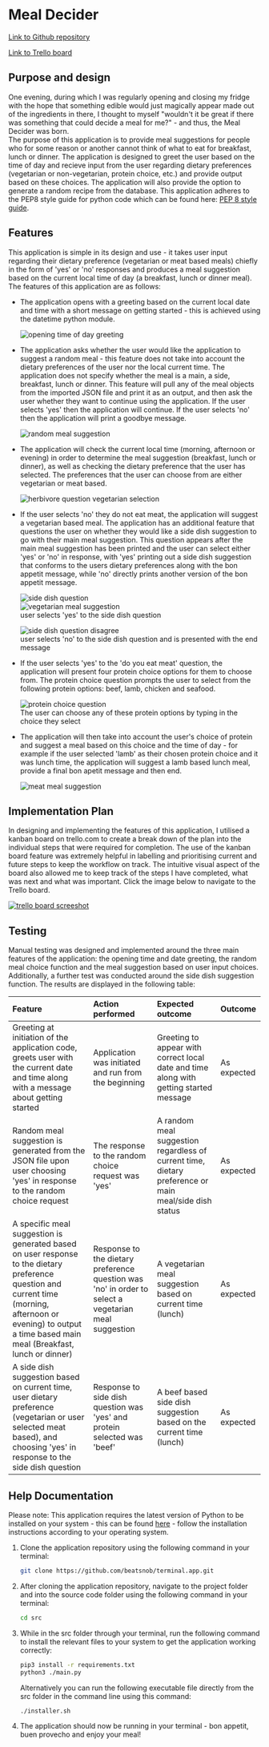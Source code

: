 # Meal Decider

[Link to Github repository](https://github.com/beatsnob/terminal.app)  

[Link to Trello board](https://trello.com/b/oJlvboIs/terminal-application)

## Purpose and design

One evening, during which I was regularly opening and closing my fridge with the hope that something edible would just magically appear made out of the ingredients in there, I thought to myself "wouldn't it be great if there was something that could decide a meal for me?" - and thus, the Meal Decider was born.  
The purpose of this application is to provide meal suggestions for people who for some reason or another cannot think of what to eat for breakfast, lunch or dinner. The application is designed to greet the user based on the time of day and recieve input from the user regarding dietary preferences (vegetarian or non-vegetarian, protein choice, etc.) and provide output based on these choices. The application will also provide the option to generate a random recipe from the database. This application adheres to the PEP8 style guide for python code which can be found here: [PEP 8 style guide](https://peps.python.org/pep-0008/).

## Features

This application is simple in its design and use - it takes user input regarding their dietary preference (vegetarian or meat based meals) chiefly in the form of 'yes' or 'no' responses and produces a meal suggestion based on the current local time of day (a breakfast, lunch or dinner meal). The features of this application are as follows:

* The application opens with a greeting based on the current local date and time with a short message on getting started - this is achieved using the datetime python module.
  
  ![opening time of day greeting](docs/time-greeting-1.png)
  
* The application asks whether the user would like the application to suggest a random meal - this feature does not take into account the dietary preferences of the user nor the local current time. The application does not specify whether the meal is a main, a side, breakfast, lunch or dinner. This feature will pull any of the meal objects from the imported JSON file and print it as an output, and then ask the user whether they want to continue using the application. If the user selects 'yes' then the application will continue. If the user selects 'no' then the application will print a goodbye message.
  
  ![random meal suggestion](docs/random-meal-question-2.png)
  
* The application will check the current local time (morning, afternoon or evening) in order to determine the meal suggestion (breakfast, lunch or dinner), as well as checking the dietary preference that the user has selected. The preferences that the user can choose from are either vegetarian or meat based.
  
  ![herbivore question vegetarian selection](docs/herbivore-question-disagree-3.png)

* If the user selects 'no' they do not eat meat, the application will suggest a vegetarian based meal. The application has an additional feature that questions the user on whether they would like a side dish suggestion to go with their main meal suggestion. This question appears after the main meal suggestion has been printed and the user can select either 'yes' or 'no' in response, with 'yes' printing out a side dish suggestion that conforms to the users dietary preferences along with the bon appetit message, while 'no' directly prints another version of the bon appetit message.
  
  ![side dish question](docs/side-dish-question-4.png)  
  ![vegetarian meal suggestion](docs/vegetarian-suggestion-and-end-6.png)  
  user selects 'yes' to the side dish question  

  ![side dish question disagree](docs/side-dish-disagree-5.png)  
  user selects 'no' to the side dish question and is presented with the end message

* If the user selects 'yes' to the 'do you eat meat' question, the application will present four protein choice options for them to choose from. The protein choice question prompts the user to select from the following protein options: beef, lamb, chicken and seafood.  
  
  ![protein choice question](docs/herbivore-question-agree-7.png)  
  The user can choose any of these protein options by typing in the choice they select  

* The application will then take into account the user's choice of protein and suggest a meal based on this choice and the time of day - for example if the user selected 'lamb' as their chosen protein choice and it was lunch time, the application will suggest a lamb based lunch meal, provide a final bon apetit message and then end.
  
  ![meat meal suggestion](docs/meat-meal-suggestion-8.png)

## Implementation Plan

In designing and implementing the features of this application, I utilised a kanban board on trello.com to create a break down of the plan into the individual steps that were required for completion. The use of the kanban board feature was extremely helpful in labelling and prioritising current and future steps to keep the workflow on track. The intuitive visual aspect of the board also allowed me to keep track of the steps I have completed, what was next and what was important. Click the image below to navigate to the Trello board.

[![trello board screeshot](docs/trello-board.png)](https://trello.com/b/oJlvboIs/terminal-application)


## Testing  

Manual testing was designed and implemented around the three main features of the application: the opening time and date greeting, the random meal choice function and the meal suggestion based on user input choices. Additionally, a further test was conducted around the side dish suggestion function. The results are displayed in the following table:  

| Feature | Action performed | Expected outcome | Outcome |
| :---  | :---           | :---            | :---   |
|Greeting at initiation of the application code, greets user with the current date and time along with a message about getting started | Application was initiated and run from the beginning | Greeting to appear with correct local date and time along with getting started message | As expected
| Random meal suggestion is generated from the JSON file upon user choosing 'yes' in response to the random choice request | The response to the random choice request was 'yes' | A random meal suggestion regardless of current time, dietary preference or main meal/side dish status | As expected
| A specific meal suggestion is generated based on user response to the dietary preference question and current time (morning, afternoon or evening) to output a time based main meal (Breakfast, lunch or dinner) | Response to the dietary preference question was 'no' in order to select a vegetarian meal suggestion | A vegetarian meal suggestion based on current time (lunch) | As expected
|A side dish suggestion based on current time, user dietary preference (vegetarian or user selected meat based), and choosing 'yes' in response to the side dish question | Response to side dish question was 'yes' and protein selected was 'beef' | A beef based side dish suggestion based on the current time (lunch) | As expected

## Help Documentation

Please note: This application requires the latest version of Python to be installed on your system - this can be found [here](https://www.python.org/downloads/) - follow the installation instructions according to your operating system.

1. Clone the application repository using the following command in your terminal:  

   ```bash
   git clone https://github.com/beatsnob/terminal.app.git
   ```

2. After cloning the application repository, navigate to the project folder and into the source code folder using the following command in your terminal:

    ```bash
   cd src
   ```

3. While in the src folder through your terminal, run the following command to install the relevant files to your system to get the application working correctly:

   ```bash
   pip3 install -r requirements.txt
   python3 ./main.py
   ```

   Alternatively you can run the following executable file directly from the src folder in the command line using this command:

   ```bash
   ./installer.sh
   ```

4. The application should now be running in your terminal - bon appetit, buen provecho and enjoy your meal!
